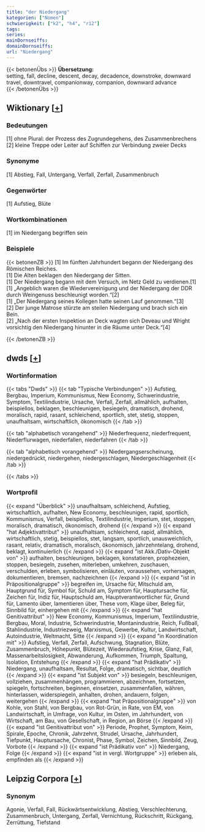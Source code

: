 ```yaml
---
title: "der Niedergang"
kategorien: ["Nomen"]
schwierigkeit: ["k2", "h4", "r12"]
tags:
series:
mainDornseiffs:
domainDornseiffs:
url: "Niedergang"
---
```


{{< betonenÜbs >}}
**Übersetzung:**  
setting, fall, decline, descent, decay, decadence, downstroke, downward travel, downtravel, companionway, companion, downward advance  
{{< /betonenÜbs >}}

## Wiktionary [[+](https://de.wiktionary.org/wiki/Niedergang)]

### Bedeutungen
[1] ohne Plural: der Prozess des Zugrundegehens, des Zusammenbrechens  
[2] kleine Treppe oder Leiter auf Schiffen zur Verbindung zweier Decks  

### Synonyme
[1] Abstieg, Fall, Untergang, Verfall, Zerfall, Zusammenbruch  

### Gegenwörter
[1] Aufstieg, Blüte  

### Wortkombinationen
[1] im Niedergang begriffen sein  

### Beispiele
{{< betonenZB >}}
[1] Im fünften Jahrhundert begann der Niedergang des Römischen Reiches.  
[1] Die Alten beklagen den Niedergang der Sitten.  
[1] Der Niedergang begann mit dem Versuch, im Netz Geld zu verdienen.[1]  
[1] „Angeblich waren die Wiedervereinigung und der Niedergang der DDR durch Weingenuss beschleunigt worden.“[2]  
[1] „Der Niedergang seines Kollegen hatte seinen Lauf genommen.“[3]  
[2] Der junge Matrose stürzte am steilen Niedergang und brach sich ein Bein.  
[2] „Nach der ersten Inspektion an Deck wagten sich Deveau und Wright vorsichtig den Niedergang hinunter in die Räume unter Deck.“[4]  

{{< /betonenZB >}}


## dwds [[+](https://www.dwds.de/wb/Niedergang)]

### Wortinformation
{{< tabs "Dwds" >}}
{{< tab "Typische Verbindungen" >}}
Aufstieg, Bergbau, Imperium, Kommunismus, New Economy, Schwerindustrie, Symptom, Textilindustrie, Ursache, Verfall, Zerfall, allmählich, aufhalten, beispiellos, beklagen, beschleunigen, besiegeln, dramatisch, drohend, moralisch, rapid, rasant, schleichend, sportlich, stet, stetig, stoppen, unaufhaltsam, wirtschaftlich, ökonomisch
{{< /tab >}}

{{< tab "alphabetisch vorangehend" >}}
Niederfrequenz, niederfrequent, Niederflurwagen, niederfallen, niederfahren
{{< /tab >}}

{{< tab "alphabetisch vorangehend" >}}
Niedergangserscheinung, niedergedrückt, niedergehen, niedergeschlagen, Niedergeschlagenheit
{{< /tab >}}

{{< /tabs >}}

### Wortprofil
{{< expand "Überblick" >}} unaufhaltsam, schleichend, Aufstieg, wirtschaftlich, aufhalten, New Economy, beschleunigen, rapid, sportlich, Kommunismus, Verfall, beispiellos, Textilindustrie, Imperium, stet, stoppen, moralisch, dramatisch, ökonomisch, drohend {{< /expand >}}
{{< expand "hat Adjektivattribut" >}} unaufhaltsam, schleichend, rapid, allmählich, wirtschaftlich, stetig, beispiellos, stet, langsam, sportlich, unausweichlich, rasant, relativ, dramatisch, moralisch, ökonomisch, jahrzehntelang, drohend, beklagt, kontinuierlich {{< /expand >}}
{{< expand "ist Akk./Dativ-Objekt von" >}} aufhalten, beschleunigen, beklagen, konstatieren, prophezeien, stoppen, besiegeln, zusehen, miterleben, umkehren, zuschauen, verschulden, erleben, symbolisieren, einläuten, voraussehen, vorhersagen, dokumentieren, bremsen, nachzeichnen {{< /expand >}}
{{< expand "ist in Präpositionalgruppe" >}} begreifen im, Ursache für, Mitschuld am, Hauptgrund für, Symbol für, Schuld am, Symptom für, Hauptursache für, Zeichen für, Indiz für, Hauptschuld am, Hauptverantwortlicher für, Grund für, Lamento über, lamentieren über, These vom, Klage über, Beleg für, Sinnbild für, einhergehen mit {{< /expand >}}
{{< expand "hat Genitivattribut" >}} New Economy, Kommunismus, Imperium, Textilindustrie, Bergbau, Moral, Industrie, Schwerindustrie, Montanindustrie, Reich, Fußball, Stahlindustrie, Industriezweig, Marxismus, Gewerbe, Kultur, Landwirtschaft, Autoindustrie, Weltmacht, Sitte {{< /expand >}}
{{< expand "in Koordination mit" >}} Aufstieg, Verfall, Zerfall, Aufschwung, Stagnation, Blüte, Zusammenbruch, Höhepunkt, Blütezeit, Wiederaufstieg, Krise, Glanz, Fall, Massenarbeitslosigkeit, Abwanderung, Aufkommen, Triumph, Spaltung, Isolation, Entstehung {{< /expand >}}
{{< expand "hat Prädikativ" >}} Niedergang, unaufhaltsam, Resultat, Folge, dramatisch, sichtbar, deutlich {{< /expand >}}
{{< expand "ist Subjekt von" >}} besiegeln, beschleunigen, vollziehen, zusammenhängen, programmieren, abzeichnen, fortsetzen, spiegeln, fortschreiten, beginnen, einsetzen, zusammenfallen, währen, hinterlassen, widerspiegeln, anhalten, drohen, andauern, folgen, weitergehen {{< /expand >}}
{{< expand "hat Präpositionalgruppe" >}} von Kohle, von Stahl, von Bergbau, von Rot-Grün, in Rate, von EM, von Landwirtschaft, in Umfrage, von Kultur, im Osten, im Jahrhundert, von Wirtschaft, am Bau, von Gesellschaft, in Region, an Börse {{< /expand >}}
{{< expand "ist Genitivattribut von" >}} Periode, Prophet, Symptom, Keim, Spirale, Epoche, Chronik, Jahrzehnt, Strudel, Ursache, Jahrhundert, Tiefpunkt, Hauptursache, Chronist, Phase, Symbol, Zeichen, Sinnbild, Zeug, Vorbote {{< /expand >}}
{{< expand "ist Prädikativ von" >}} Niedergang, Folge {{< /expand >}}
{{< expand "ist in vergl. Wortgruppe" >}} erleben als, empfinden als {{< /expand >}}

## Leipzig Corpora [[+](https://corpora.uni-leipzig.de/en/res?word=Niedergang&corpusId=deu_newscrawl-public_2018)]


### Synonym
Agonie, Verfall, Fall, Rückwärtsentwicklung, Abstieg, Verschlechterung, Zusammenbruch, Untergang, Zerfall, Vernichtung, Rückschritt, Rückgang, Zerrüttung, Tiefstand


